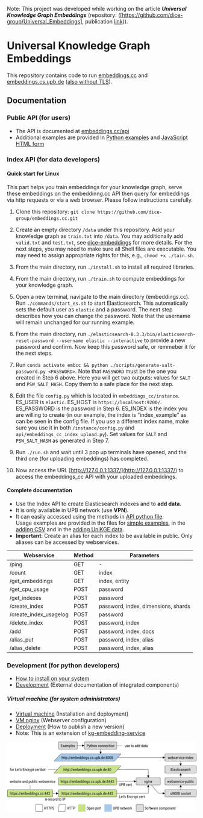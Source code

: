 Note: This project was developed while working on the article ***Universal Knowledge Graph Embeddings*** (repository: ([https://github.com/dice-group/Universal_Embeddings], publication [link](https://dl.acm.org/doi/10.1145/3589335.3651978))).

# Universal Knowledge Graph Embeddings

This repository contains code to run [embeddings.cc](https://embeddings.cc/) and [embeddings.cs.upb.de](https://embeddings.cs.upb.de:8443/) ([also without TLS](http://embeddings.cs.uni-paderborn.de/)).


## Documentation


### Public API (for users)

- The API is documented at [embeddings.cc/api](https://embeddings.cc/api)
- Additional examples are provided in [Python examples](api/embeddings_cc_public_examples.py) and [JavaScript HTML form](api/embeddings_cc_public.htm)


### Index API (for data developers)

#### Quick start for Linux
This part helps you train embeddings for your knowledge graph, serve these embeddings on the embeddinng.cc API then query for embeddings via http requests or via a web browser. Please follow instructions carefully.

1. Clone this repository: `git clone https://github.com/dice-group/embeddings.cc.git`

2. Create an empty directory `/data` under this repository. Add your knowledge graph as `train.txt` into `/data`. You may additionally add `valid.txt` and `test.txt`, see [dice-embeddings](https://github.com/dice-group/dice-embeddings) for more details. For the next steps, you may need to make sure all Shell files are executable. You may need to assign appropriate rights for this, e.g., `chmod +x ./tain.sh`.

3. From the main directory, run `./install.sh` to install all required libraries.

4. From the main directory, run `./train.sh` to compute embeddings for your knowledge graph.

5. Open a new terminal, navigate to the main directory (embeddings.cc). Run `./commands/start_es.sh` to start Elasticsearch. This automatically sets the default user as `elastic` and a password. The next step describes how you can change the password. Note that the username will remain unchanged for our running example.

6. From the main directory, run `./elasticsearch-8.3.3/bin/elasticsearch-reset-password --username elastic --interactive` to provide a new password and confirm. Now keep this password safe, or remmeber it for the next steps.

7. Run `conda activate embcc && python ./scripts/generate-salt-password.py <PASSWORD>`. Note that `PASSWORD` must be the one you created in Step 6 above. Here you will get two outputs: values for `SALT` and `PSW_SALT_HASH`. Copy them to a safe place for the next step.

8. Edit the file `config.py` which is located in `embeddings_cc/instance`. ES_USER is `elastic`. ES_HOST is `https://localhost:9200/`. ES_PASSWORD is the password in Step 6. ES_INDEX is the index you are willing to create (in our example, the index is "index_example" as can be seen in the config file. If you use a different index name, make sure you use it in both `/instance/config.py` and `api/embeddings_cc_index_upload.py`). Set values for `SALT` and `PSW_SALT_HASH` as generated in Step 7.

9. Run `./run.sh` and wait until 3 pop up terminals have opened, and the third one (for uploading embeddings) has completed.

10. Now access the URL [http://127.0.0.1:1337/](http://127.0.0.1:1337/) to access the embeddings_cc API with your uploaded embeddings.

#### Complete documentation
- Use the Index API to create Elasticsearch indexes and to **add data**.
- It is only available in UPB network (use **VPN**).
- It can easily accessed using the methods in [API python file](api/embeddings_cc_index.py).  
  Usage examples are provided in the files for [simple examples](api/embeddings_cc_index_examples.py),
  in the [adding CSV](api/embeddings_cc_index_csv.py) and
  in the [adding UniKGE data](api/embeddings_cc_index_unikge.py).
- **Important**: Create an alias for each index to be available in public. Only aliases can be accessed by webservices.

| Webservice             | Method | Parameters                          |
|------------------------|--------|-------------------------------------|
| /ping                  | GET    | -                                   |
| /count                 | GET    | index                               |
| /get_embeddings        | GET    | index, entity                       |
| /get_cpu_usage         | POST   | password                            |
| /get_indexes           | POST   | password                            |
| /create_index          | POST   | password, index, dimensions, shards |
| /create_index_usagelog | POST   | password                            |
| /delete_index          | POST   | password, index                     |
| /add                   | POST   | password, index, docs               |
| /alias_put             | POST   | password, index, alias              |
| /alias_delete          | POST   | password, index, alias              |


### Development (for python developers)

- [How to install on your system](docs/local.md)
- [Development](docs/development.md) (External documentation of integrated components)


##### Virtual machine (for system administrators)

- [Virtual machine](docs/vm.md) (Installation and deployment)
- [VM nginx](docs/vm-nginx-certbot.md) (Webserver configuration)
- [Deployment](docs/deployment.md) (How to publish a new version)
- Note: This is an extension of [kg-embedding-service](https://github.com/dice-group/kg-embedding-service)

![components](docs/images/components.svg "components")
